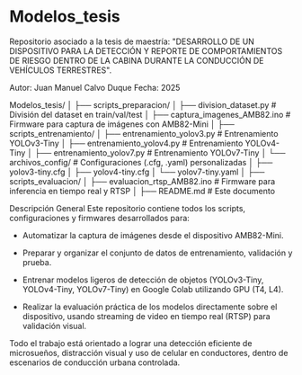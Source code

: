 # Modelos_tesis
Repositorio asociado a la tesis de maestría:
"DESARROLLO DE UN DISPOSITIVO PARA LA DETECCIÓN Y REPORTE DE COMPORTAMIENTOS DE RIESGO DENTRO DE LA CABINA DURANTE LA CONDUCCIÓN DE VEHÍCULOS TERRESTRES".

Autor: Juan Manuel Calvo Duque
Fecha: 2025

Modelos_tesis/
│
├── scripts_preparacion/
│   ├── division_dataset.py          # División del dataset en train/val/test
│   ├── captura_imagenes_AMB82.ino    # Firmware para captura de imágenes con AMB82-Mini
│
├── scripts_entrenamiento/
│   ├── entrenamiento_yolov3.py       # Entrenamiento YOLOv3-Tiny
│   ├── entrenamiento_yolov4.py       # Entrenamiento YOLOv4-Tiny
│   ├── entrenamiento_yolov7.py       # Entrenamiento YOLOv7-Tiny
│   └── archivos_config/              # Configuraciones (.cfg, .yaml) personalizadas
│       ├── yolov3-tiny.cfg
│       ├── yolov4-tiny.cfg
│       └── yolov7-tiny.yaml
│
├── scripts_evaluacion/
│   ├── evaluacion_rtsp_AMB82.ino      # Firmware para inferencia en tiempo real y RTSP
│
├── README.md                         # Este documento

Descripción General
Este repositorio contiene todos los scripts, configuraciones y firmwares desarrollados para:

* Automatizar la captura de imágenes desde el dispositivo AMB82-Mini.

* Preparar y organizar el conjunto de datos de entrenamiento, validación y prueba.

* Entrenar modelos ligeros de detección de objetos (YOLOv3-Tiny, YOLOv4-Tiny, YOLOv7-Tiny) en Google Colab utilizando GPU (T4, L4).

* Realizar la evaluación práctica de los modelos directamente sobre el dispositivo, usando streaming de video en tiempo real (RTSP) para validación visual.

Todo el trabajo está orientado a lograr una detección eficiente de microsueños, distracción visual y uso de celular en conductores, dentro de escenarios de conducción urbana controlada.

